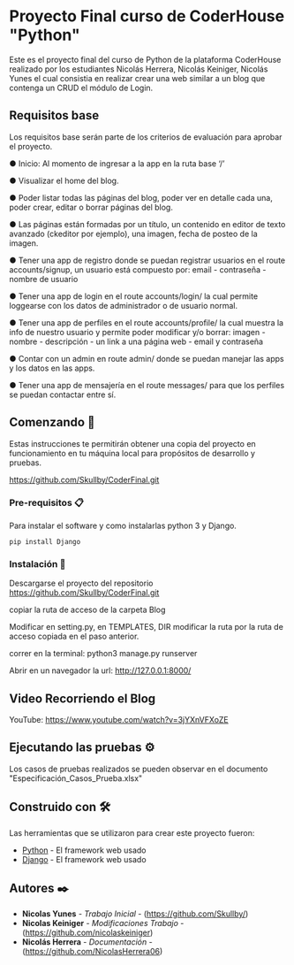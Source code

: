 # Proyecto Final curso de CoderHouse "Python"

Este es el proyecto final del curso de Python de la plataforma CoderHouse realizado por los estudiantes Nicolás Herrera, Nicolás Keiniger, Nicolás Yunes el cual consistia en realizar crear una web similar a un blog que contenga un CRUD  el módulo de Login. 

## Requisitos base

Los requisitos base serán parte de los criterios de evaluación para aprobar el proyecto.

●	Inicio: Al momento de ingresar a la app en la ruta base ‘/’

●	Visualizar el home del blog.

●	Poder listar todas las páginas del blog, poder ver en detalle cada una, poder crear, editar o borrar páginas del blog.

●	Las páginas están formadas por un título, un contenido en editor de texto avanzado (ckeditor por ejemplo), una imagen, fecha de posteo de la imagen.

●	Tener una app de registro donde se puedan registrar usuarios en el route accounts/signup, un usuario está compuesto por: email - contraseña - nombre de usuario

●	Tener una app de login en el route accounts/login/ la cual permite loggearse con los datos de administrador o de usuario normal.

●	Tener una app de perfiles en el route accounts/profile/ la cual muestra la info de nuestro usuario y permite poder modificar y/o borrar: imagen - nombre - descripción -  un link a una página web - email y contraseña

●	Contar con un admin en route admin/ donde se puedan manejar las apps y los datos en las apps.

●	Tener una app de mensajería en el route messages/ para que los perfiles se puedan contactar entre sí.

## Comenzando 🚀

Estas instrucciones te permitirán obtener una copia del proyecto en funcionamiento en tu máquina local para propósitos de desarrollo y pruebas.

https://github.com/Skullby/CoderFinal.git


### Pre-requisitos 📋

Para instalar el software y como instalarlas python 3 y Django.

```
pip install Django
```

### Instalación 🔧

Descargarse el proyecto del repositorio https://github.com/Skullby/CoderFinal.git

copiar la ruta de acceso de la carpeta Blog

Modificar en setting.py, en TEMPLATES, DIR modificar la ruta por la ruta de acceso copiada en el paso anterior.

correr en la terminal:  python3 manage.py runserver

Abrir en un navegador la url: http://127.0.0.1:8000/ 

## Video Recorriendo el Blog

YouTube: https://www.youtube.com/watch?v=3jYXnVFXoZE


## Ejecutando las pruebas ⚙️

Los casos de pruebas realizados se pueden observar en el documento "Especificación_Casos_Prueba.xlsx"


## Construido con 🛠️

Las herramientas que se utilizaron para crear este  proyecto fueron:

* [Python](https://www.python.org/) - El framework web usado
* [Django](https://www.djangoproject.com/) - El framework web usado


## Autores ✒️

* **Nicolas Yunes** - *Trabajo Inicial* - (https://github.com/Skullby/)
* **Nicolas Keiniger** - *Modificaciones Trabajo* - (https://github.com/nicolaskeiniger)
* **Nicolás Herrera** - *Documentación* - (https://github.com/NicolasHerrera06)
